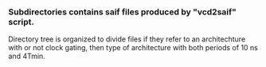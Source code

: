 ### Subdirectories contains saif files produced by "vcd2saif" script.
Directory tree is organized to divide files if they refer to an architechture with or not clock gating, then type of architecture with both periods of 10 ns and 4Tmin.
